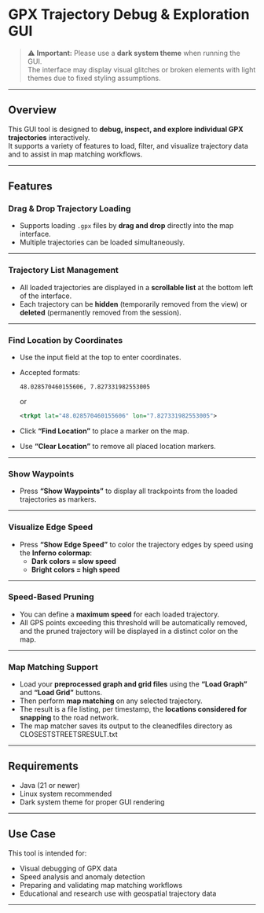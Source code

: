 # GPX Trajectory Debug & Exploration GUI

> ⚠️ **Important:** Please use a **dark system theme** when running the GUI.  
> The interface may display visual glitches or broken elements with light themes due to fixed styling assumptions.

---

##  Overview

This GUI tool is designed to **debug, inspect, and explore individual GPX trajectories** interactively.  
It supports a variety of features to load, filter, and visualize trajectory data and to assist in map matching workflows.

---

##  Features

###  Drag & Drop Trajectory Loading
- Supports loading `.gpx` files by **drag and drop** directly into the map interface.
- Multiple trajectories can be loaded simultaneously.

---

###  Trajectory List Management
- All loaded trajectories are displayed in a **scrollable list** at the bottom left of the interface.
- Each trajectory can be **hidden** (temporarily removed from the view) or **deleted** (permanently removed from the session).

--- 

###  Find Location by Coordinates
- Use the input field at the top to enter coordinates.
- Accepted formats:

  ```
  48.028570460155606, 7.827331982553005
  ```

  or

  ```xml
  <trkpt lat="48.028570460155606" lon="7.827331982553005">
  ```

- Click **“Find Location”** to place a marker on the map.
- Use **“Clear Location”** to remove all placed location markers.

---

###  Show Waypoints
- Press **“Show Waypoints”** to display all trackpoints from the loaded trajectories as markers.

---

###  Visualize Edge Speed
- Press **“Show Edge Speed”** to color the trajectory edges by speed using the **Inferno colormap**:
  - **Dark colors = slow speed**
  - **Bright colors = high speed**

---

###  Speed-Based Pruning
- You can define a **maximum speed** for each loaded trajectory.
- All GPS points exceeding this threshold will be automatically removed, and the pruned trajectory will be displayed in a distinct color on the map.

---

###  Map Matching Support
- Load your **preprocessed graph and grid files** using the **“Load Graph”** and **“Load Grid”** buttons.
- Then perform **map matching** on any selected trajectory.
- The result is a file listing, per timestamp, the **locations considered for snapping** to the road network.
- The map matcher saves its output to the cleanedfiles directory as CLOSESTSTREETSRESULT.txt

---

##  Requirements

- Java (21 or newer)
- Linux system recommended
- Dark system theme for proper GUI rendering

---

##  Use Case

This tool is intended for:
- Visual debugging of GPX data  
- Speed analysis and anomaly detection  
- Preparing and validating map matching workflows  
- Educational and research use with geospatial trajectory data

---
